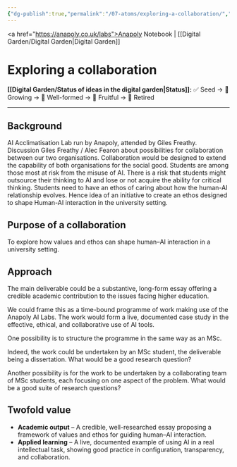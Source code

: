 ```yaml
---
{"dg-publish":true,"permalink":"/07-atoms/exploring-a-collaboration/","created":"2025-08-11T23:31:29.061+01:00","updated":"2025-08-22T09:30:08.489+01:00"}
---
```


<a href="https://anapoly.co.uk/labs">Anapoly Notebook</a> | [[Digital Garden/Digital Garden\|Digital Garden]] 

# Exploring a collaboration  
**[[Digital Garden/Status of ideas in the digital garden\|Status]]:** ✅ Seed → 🔸 Growing → 🔸 Well-formed → 🔸 Fruitful → 🔸 Retired

---
## Background

AI Acclimatisation Lab run by Anapoly, attended by Giles Freathy.
Discussion Giles Freathy / Alec Fearon about possibilities for collaboration between our two organisations.
Collaboration would be designed to extend the capability of both organisations for the social good. 
Students are among those most at risk from the misuse of AI. 
There is a risk that students might outsource their thinking to AI and lose or not acquire the ability for critical thinking. 
Students need to have an ethos of caring about how the human-AI relationship evolves.
Hence idea of an initiative to create an ethos designed to shape Human-AI interaction in the university setting. 

## Purpose of a collaboration  

To explore how values and ethos can shape human–AI interaction in a university setting.

## Approach  

The main deliverable could be a substantive, long-form essay offering a credible academic contribution to the issues facing higher education. 

We could frame this as a time-bound programme of work making use of the Anapoly AI Labs. The work would form a live, documented case study in the effective, ethical, and collaborative use of AI tools.

One possibility is to structure the programme in the same way as an MSc.

Indeed, the work could be undertaken by an MSc student, the deliverable being a dissertation. What would be a good research question?

Another possibility is for the work to be undertaken by a collaborating team of MSc students, each focusing on one aspect of the problem. What would be a good suite of research questions?

## Twofold value 

- **Academic output** – A credible, well-researched essay proposing a framework of values and ethos for guiding human–AI interaction.
- **Applied learning** – A live, documented example of using AI in a real intellectual task, showing good practice in configuration, transparency, and collaboration.
